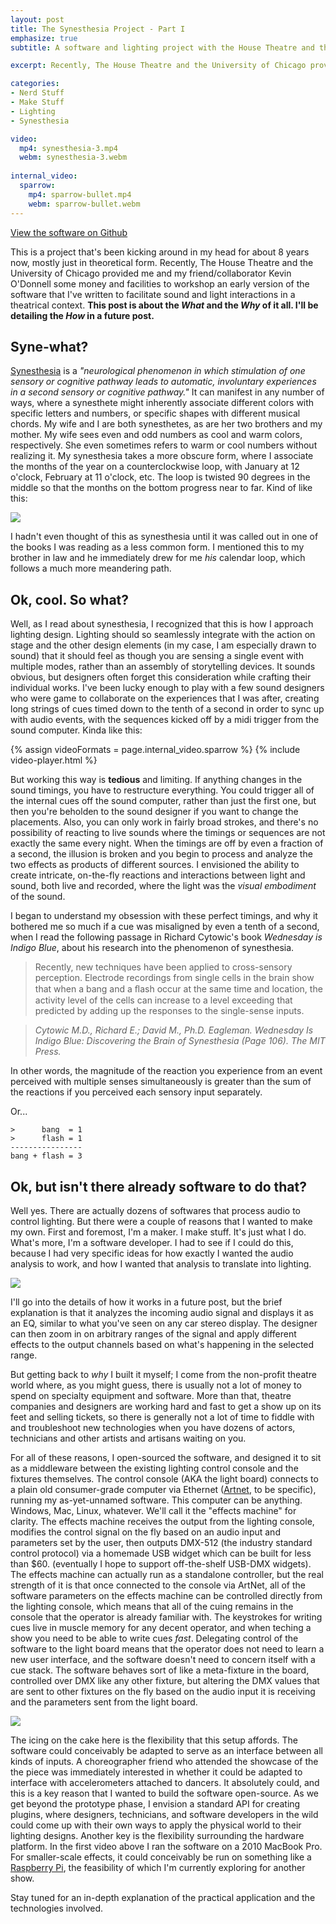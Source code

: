 ```yaml
---
layout: post
title: The Synesthesia Project - Part I
emphasize: true
subtitle: A software and lighting project with the House Theatre and the Logan Center for the Arts at the University of Chicago

excerpt: Recently, The House Theatre and the University of Chicago provided me and my friend/collaborator Kevin O'Donnell some money and facilities to workshop an early version of the software that I've written to facilitate sound and light interactions in a theatrical context.

categories:
- Nerd Stuff
- Make Stuff
- Lighting
- Synesthesia

video:
  mp4: synesthesia-3.mp4
  webm: synesthesia-3.webm
  
internal_video:
  sparrow: 
    mp4: sparrow-bullet.mp4
    webm: sparrow-bullet.webm
---
```


<a href="https://github.com/benwilhelm/flux-capacitor">
  <span class="fa fa-github"></span>
  View the software on Github
</a>

This is a project that's been kicking around in my head for about 8 years now, mostly just in theoretical form. Recently, The House Theatre and the University of Chicago provided me and my friend/collaborator Kevin O'Donnell some money and facilities to workshop an early version of the software that I've written to facilitate sound and light interactions in a theatrical context. **This post is about the _What_ and the _Why_ of it all. I'll be detailing the _How_ in a future post.**

## Syne-what?

[Synesthesia][1] is a _"neurological phenomenon in which stimulation of one sensory or cognitive pathway leads to automatic, involuntary experiences in a second sensory or cognitive pathway."_ It can manifest in any number of ways, where a synesthete might inherently associate different colors with specific letters and numbers, or specific shapes with different musical chords. My wife and I are both synesthetes, as are her two brothers and my mother. My wife sees even and odd numbers as cool and warm colors, respectively. She even sometimes refers to warm or cool numbers without realizing it. My synesthesia takes a more obscure form, where I associate the months of the year on a counterclockwise loop, with January at 12 o'clock, February at 11 o'clock, etc. The loop is twisted 90 degrees in the middle so that the months on the bottom progress near to far. Kind of like this:

<img src="{{ site.cdn_path }}/large/projects/syn-calendar.jpg">

I hadn't even thought of this as synesthesia until it was called out in one of the books I was reading as a less common form. I mentioned this to my brother in law and he immediately drew for me _his_ calendar loop, which follows a much more meandering path.

[1]: https://en.wikipedia.org/wiki/Synesthesia

## Ok, cool.  So what?

Well, as I read about synesthesia, I recognized that this is how I approach lighting design. Lighting should so seamlessly integrate with the action on stage and the other design elements (in my case, I am especially drawn to sound) that it should feel as though you are sensing a single event with multiple modes, rather than an assembly of storytelling devices. It sounds obvious, but designers often forget this consideration while crafting their individual works. I've been lucky enough to play with a few sound designers who were game to collaborate on the experiences that I was after, creating long strings of cues timed down to the tenth of a second in order to sync up with audio events, with the sequences kicked off by a midi trigger from the sound computer. Kinda like this:

{% assign videoFormats = page.internal_video.sparrow %}
{% include video-player.html %}

But working this way is **tedious** and limiting. If anything changes in the sound timings, you have to restructure everything. You could trigger all of the internal cues off the sound computer, rather than just the first one, but then you're beholden to the sound designer if you want to change the placements. Also, you can only work in fairly broad strokes, and there's no possibility of reacting to live sounds where the timings or sequences are not exactly the same every night. When the timings are off by even a fraction of a second, the illusion is broken and you begin to process and analyze the two effects as products of different sources. I envisioned the ability to create intricate, on-the-fly reactions and interactions between light and sound, both live and recorded, where the light was the _visual embodiment_ of the sound.

I began to understand my obsession with these perfect timings, and why it bothered me so much if a cue was misaligned by even a tenth of a second, when I read the following passage in Richard Cytowic's book _Wednesday is Indigo Blue_, about his research into the phenomenon of synesthesia.  

> Recently, new techniques have been applied to cross-sensory perception.
Electrode recordings from single cells in the brain show that when a bang
and a ﬂash occur at the same time and location, the activity level of the
cells can increase to a level exceeding that predicted by adding up the
responses to the single-sense inputs.

> <cite>Cytowic M.D., Richard E.; David M., Ph.D. Eagleman. Wednesday Is Indigo Blue: Discovering the Brain of Synesthesia (Page 106). The MIT Press.</cite>

In other words, the magnitude of the reaction you experience from an event perceived with multiple senses simultaneously is greater than the sum of the reactions if you perceived each sensory input separately.

Or...

    >      bang  = 1 
    >      flash = 1 
    ----------------    
    bang + flash = 3 


## Ok, but isn't there already software to do that?

Well yes.  There are actually dozens of softwares that process audio to control lighting. But there were a couple of reasons that I wanted to make my own. First and foremost, I'm a maker. I make stuff. It's just what I do. What's more, I'm a software developer. I had to see if I could do this, because I had very specific ideas for how exactly I wanted the audio analysis to work, and how I wanted that analysis to translate into lighting.

<img src="{{ site.cdn_path }}/large/projects/flux-capacitor.jpg">


I'll go into the details of how it works in a future post, but the brief explanation is that it analyzes the incoming audio signal and displays it as an EQ, similar to what you've seen on any car stereo display. The designer can then zoom in on arbitrary ranges of the signal and apply different effects to the output channels based on what's happening in the selected range.

But getting back to _why_ I built it myself; I come from the non-profit theatre world where, as you might guess, there is usually not a lot of money to spend on specialty equipment and software. More than that, theatre companies and designers are working hard and fast to get a show up on its feet and selling tickets, so there is generally not a lot of time to fiddle with and troubleshoot new technologies when you have dozens of actors, technicians and other artists and artisans waiting on you.  

For all of these reasons, I open-sourced the software, and designed it to sit as a middleware between the existing lighting control console and the fixtures themselves. The control console (AKA the light board) connects to a plain old consumer-grade computer via Ethernet ([Artnet][2], to be specific), running my as-yet-unnamed software. This computer can be anything. Windows, Mac, Linux, whatever. We'll call it the "effects machine" for clarity. The effects machine receives the output from the lighting console, modifies the control signal on the fly based on an audio input and parameters set by the user, then outputs DMX-512 (the industry standard control protocol) via a homemade USB widget which can be built for less than $60. (eventually I hope to support off-the-shelf USB-DMX widgets). The effects machine can actually run as a standalone controller, but the real strength of it is that once connected to the console via ArtNet, all of the software parameters on the effects machine can be controlled directly from the lighting console, which means that all of the cuing remains in the console that the operator is already familiar with. The keystrokes for writing cues live in muscle memory for any decent operator, and when teching a show you need to be able to write cues _fast_. Delegating control of the software to the light board means that the operator does not need to learn a new user interface, and the software doesn't need to concern itself with a cue stack. The software behaves sort of like a meta-fixture in the board, controlled over DMX like any other fixture, but altering the DMX values that are sent to other fixtures on the fly based on the audio input it is receiving and the parameters sent from the light board.

<img src="{{ site.cdn_path }}/large/projects/syn-diagram.jpg">

[2]: https://en.wikipedia.org/wiki/Art-Net

The icing on the cake here is the flexibility that this setup affords. The software could conceivably be adapted to serve as an interface between all kinds of inputs. A choreographer friend who attended the showcase of the the piece was immediately interested in whether it could be adapted to interface with accelerometers attached to dancers. It absolutely could, and this is a key reason that I wanted to build the software open-source. As we get beyond the prototype phase, I envision a standard API for creating plugins, where designers, technicians, and software developers in the wild could come up with their own ways to apply the physical world to their lighting designs. Another key is the flexibility surrounding the hardware platform. In the first video above I ran the software on a 2010 MacBook Pro. For smaller-scale effects, it could conceivably be run on something like a [Raspberry Pi][3], the feasibility of which I'm currently exploring for another show.

[3]: https://www.raspberrypi.org/help/what-is-a-raspberry-pi/

Stay tuned for an in-depth explanation of the practical application and the technologies involved.
